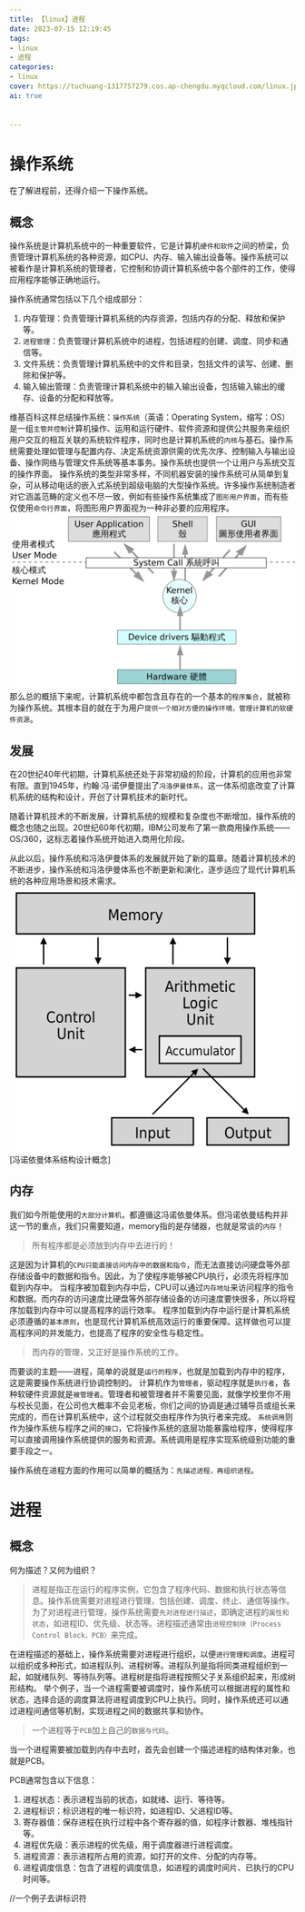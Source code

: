 ```yaml
---
title: 【linux】进程
date: 2023-07-15 12:19:45
tags:
- linux
- 进程
categories:
- linux
cover: https://tuchuang-1317757279.cos.ap-chengdu.myqcloud.com/linux.jpg
ai: true 


---
```


# 操作系统
在了解进程前，还得介绍一下操作系统。

## 概念
操作系统是计算机系统中的一种重要软件，它是计算机`硬件和软件`之间的桥梁，负责管理计算机系统的各种资源，如CPU、内存、输入输出设备等。操作系统可以被看作是计算机系统的管理者，它控制和协调计算机系统中各个部件的工作，使得应用程序能够正确地运行。

操作系统通常包括以下几个组成部分：

1. 内存管理：负责管理计算机系统的内存资源，包括内存的分配、释放和保护等。
2. `进程管理`：负责管理计算机系统中的进程，包括进程的创建、调度、同步和通信等。
3. 文件系统：负责管理计算机系统中的文件和目录，包括文件的读写、创建、删除和保护等。
4. 输入输出管理：负责管理计算机系统中的输入输出设备，包括输入输出的缓存、设备的分配和释放等。

维基百科这样总结操作系统：`操作系统`（英语：Operating System，缩写：OS）是一组`主管并控制`计算机操作、运用和运行硬件、软件资源和提供公共服务来组织用户交互的相互关联的系统软件程序，同时也是计算机系统的`内核`与基石。操作系统需要处理如管理与配置内存、决定系统资源供需的优先次序、控制输入与输出设备、操作网络与管理文件系统等基本事务。操作系统也提供一个让用户与系统交互的操作界面。
操作系统的类型非常多样，不同机器安装的操作系统可从简单到复杂，可从移动电话的嵌入式系统到超级电脑的大型操作系统。许多操作系统制造者对它涵盖范畴的定义也不尽一致，例如有些操作系统集成了`图形用户界面`，而有些仅使用`命令行界面`，将图形用户界面视为一种非必要的应用程序。
<img src="../linux/../photo/linux/进程1.png">
那么总的概括下来呢，计算机系统中都包含且存在的一个基本的`程序集合`，就被称为操作系统。其根本目的就在于为用户`提供一个相对方便的操作环境，管理计算机的软硬件资源`。

## 发展

在20世纪40年代初期，计算机系统还处于非常初级的阶段，计算机的应用也非常有限。直到1945年，约翰·冯·诺伊曼提出了`冯洛伊曼体系`，这一体系彻底改变了计算机系统的结构和设计，开创了计算机技术的新时代。

随着计算机技术的不断发展，计算机系统的规模和复杂度也不断增加，操作系统的概念也随之出现。20世纪60年代初期，IBM公司发布了第一款商用操作系统——OS/360，这标志着操作系统开始进入商用化阶段。

从此以后，操作系统和冯洛伊曼体系的发展就开始了新的篇章。随着计算机技术的不断进步，操作系统和冯洛伊曼体系也不断更新和演化，逐步适应了现代计算机系统的各种应用场景和技术需求。
<img src="../linux/../photo/linux/进程2.png">[冯诺依曼体系结构设计概念]

## 内存
我们如今所能使用的`大部分计算机`，都遵循这冯诺依曼体系。但冯诺依曼结构并非这一节的重点，我们只需要知道，memory指的是存储器，也就是常谈的`内存`！

>所有程序都是必须放到内存中去进行的！

这是因为计算机的`CPU只能直接访问内存中的数据和指令`，而无法直接访问硬盘等外部存储设备中的数据和指令。因此，为了使程序能够被CPU执行，必须先将程序加载到内存中。
当程序被加载到内存中后，CPU可以通过`内存地址`来访问程序的指令和数据。而内存的访问速度比硬盘等外部存储设备的访问速度要快很多，所以将程序加载到内存中可以提高程序的运行效率。
程序加载到内存中运行是计算机系统必须遵循的`基本原则`，也是现代计算机系统高效运行的重要保障。这样做也可以提高程序间的并发能力，也提高了程序的安全性与稳定性。

>而内存的管理，又正好是操作系统的工作。

而要谈的主题——进程，简单的说就是`运行的程序`，也就是加载到内存中的程序，这是需要操作系统进行协调控制的。
计算机作为`管理者`，驱动程序就是`执行者`，各种软硬件资源就是`被管理者`。管理者和被管理者并不需要见面，就像学校里你不用与校长见面，在公司也大概率不会见老板，你们之间的协调是通过辅导员或组长来完成的，而在计算机系统中，这个过程就交由程序作为执行者来完成。
`系统调用`则作为操作系统与程序之间的`接口`，它将操作系统的底层功能暴露给程序，使得程序可以直接调用操作系统提供的服务和资源。系统调用是程序实现系统级别功能的重要手段之一。

操作系统在进程方面的作用可以简单的概括为：`先描述进程，再组织进程`。

# 进程

## 概念
何为描述？又何为组织？
>进程是指正在运行的程序实例，它包含了程序代码、数据和执行状态等信息。操作系统需要对进程进行管理，包括创建、调度、终止、通信等操作。为了对进程进行管理，操作系统需要`先对进程进行描述`，即确定进程的`属性和状态`，如进程ID、优先级、状态等。进程描述通常由`进程控制块（Process Control Block，PCB）`来完成。

在进程描述的基础上，操作系统需要对进程进行组织，以便`进行管理和调度`。进程可以组织成多种形式，如进程队列、进程树等。进程队列是指将同类进程组织到一起，如就绪队列、等待队列等。进程树是指将进程按照父子关系组织起来，形成树形结构。
举个例子，当一个进程需要被调度时，操作系统可以根据进程的属性和状态，选择合适的调度算法将进程调度到CPU上执行。同时，操作系统还可以通过进程间通信等机制，实现进程之间的数据共享和协作。

>一个进程等于`PCB`加上自己的`数据与代码`。

当一个进程需要被加载到内存中去时，首先会创建一个描述进程的结构体对象，也就是PCB。

PCB通常包含以下信息：

1. 进程状态：表示进程当前的状态，如就绪、运行、等待等。
2. 进程标识：标识进程的唯一标识符，如进程ID、父进程ID等。
3. 寄存器值：保存进程在执行过程中各个寄存器的值，如程序计数器、堆栈指针等。
4. 进程优先级：表示进程的优先级，用于调度器进行进程调度。
5. 进程资源：表示进程所占用的资源，如打开的文件、分配的内存等。
6. 进程调度信息：包含了进程的调度信息，如进程的调度时间片、已执行的CPU时间等。

//一个例子去讲标识符